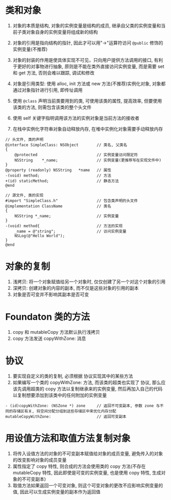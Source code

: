# 类和对象

1. 对象的本质是结构, 对象的实例变量是结构的成员, 继承自父类的实例变量和当前子类对象自身的实例变量将组成新的结构
2. 对象的引用是指向结构的指针, 因此才可以用"->"运算符访问 `@public` 修饰的实例变量(不推荐)
3. 对象的封装的作用是使具体实现不可见，只向用户提供方法调用的接口, 有利于更好的对事物进行抽象, 原则是不能在类外直接访问实例变量, 而是需要 set 和 get 方法, 否则会难以跟踪, 调试和修改
4. 对象是引用类型: 使用 alloc, init 方法或 new 方法(不推荐)实例化对象, 对象都通过对象指针进行引用, 即传址调用
5. 使用 `@class` 声明当前类要用到的类, 可使用该类的属性, 提高效率, 但要使用该类的方法, 则需包含该类的整个头文件
6. 使用 self 关键字指明调用该方法的实例对象是当前方法的接收者

1. 在栈中实例化字符串对象自动释放内存, 在堆中实例化对象需要手动释放内存

```
// 头文件, 类的声明
@interface SimpleClass: NSObject		// 类名, 父类名
{
	@protected							// 实例变量访问限定符
	NSString	*_name;					// 实例变量(更推荐写在实现文件中)
}
@property (readonly) NSString	*name	// 属性
-(void) method;							// 方法
+(id) staticMethod;						// 静态方法
@end

// 源文件, 类的实现
#import "SimpleClass.h"					// 包含类声明的头文件
@implementation ClassName				// 类名
{
	NSString *_name;					// 实例变量
}
-(void) method{							// 方法的实现
	_name = @"string";					// 访问实例变量
	NSLog(@"Hello World");
}
@end
```

# 对象的复制

1. 浅拷贝: 将一个对象赋值给另一个对象时, 仅仅创建了另一个对这个对象的引用
2. 深拷贝: 创建对象的内容的副本, 而不仅是这些对象的引用的副本
3. 对象是否可变并不影响其副本是否可变

# Foundaton 类的方法

1. copy 和 mutableCopy 方法默认执行浅拷贝
2. copy 方法发送 copyWithZone: 消息

# <NSMutableCopying> 协议

1. 要实现自定义的类的复制, 必须根据 <NSCopying> 协议实现其中的某些方法
2. 如果编写一个类的 copyWithZone: 方法, 而该类的超类也实现了 <NSCopying> 协议, 那么应该先调用超类的 copy 方法以复制继承来的实例变量, 然后再加入自己的代码以复制想要添加到该类中的任何附加的实例变量

```
- (id)copyWithZone: (NSZone *) zone		// 返回不可变副本, 参数 zone 与不同的存储区有关, 将空间分配分组到这些存储区中来优化内存分配
mutableCopyWithZone:					// 返回可变副本
```

# 用设值方法和取值方法复制对象

1. 将传入设值方法的对象的不可变副本赋值给对象的成员变量, 避免传入的对象的改变影响对象的成员变量
2. 属性指定了 copy 特性, 则合成的方法会使用类的 copy 方法(不存在 mutableCopy 特性, 因此即使是可变的实例变量, 也是使用 copy 特性, 生成对象的不可变副本)
3. 取值方法如果返回一个可变对象, 则这个可变对象的更改不应影响实例变量的值, 因此可以生成实例变量的副本作为返回值
